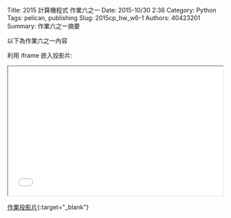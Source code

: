 Title: 2015 計算機程式 作業六之一
Date: 2015-10/30 2:36
Category: Python
Tags: pelican, publishing
Slug: 2015cp_hw_w6-1
Authors: 40423201
Summary: 作業六之一摘要

以下為作業六之一內容

利用 iframe 嵌入投影片:

<iframe src="40423201_cp_w6-1_p.html" width="500" height="300"></iframe>

[作業投影片](40423201_cp_w6-1_p.html){:target="_blank"}